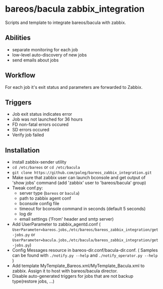 bareos/bacula zabbix_integration
=========================

Scripts and template to integrate bareos/bacula with zabbix.

Abilities
---------
* separate monitoring for each job
* low-level auto-discovery of new jobs
* send emails about jobs

Workflow
---------
For each job it's exit status and parameters are forwarded to Zabbix.

Triggers
--------
* Job exit status indicates error
* Job was not launched for 36 hours
* FD non-fatal errors occured
* SD errors occured
* Verify job failed
 
Installation
------------

* install zabbix-sender utility
* `cd /etc/bareos` or `cd /etc/bacula`
* `git clone https://github.com/paleg/bareos_zabbix_integration.git`
* Make sure that zabbix user can launch bconsole and get output of 'show jobs' command (add 'zabbix' user to 'bareos/bacula' group)
* Tweak conf.py:
    * server type (`bareos` or `bacula`)
    * path to zabbix agent conf
    * bconsole config file
    * timeout for bconsole command in seconds (default 5 seconds)
    * log dir
    * email settings ('From' header and smtp server)
* Add UserParameter to zabbix_agentd.conf ( `UserParameter=bareos.jobs,/etc/bareos/bareos_zabbix_integration/get-jobs.py` or `UserParameter=bacula.jobs,/etc/bacula/bareos_zabbix_integration/get-jobs.py`)
* Config Messages resource in bareos-dir.conf/bacula-dir.conf. ( Samples can be found with `./notify.py --help` and `./notify_operator.py --help` )
* Add template MyTemplate_Bareos.xml/MyTemplate_Bacula.xml to zabbix. Assign it to host with bareos/bacula director.
* Disable auto-generated triggers for jobs that are not backup type(restore jobs, ...)
